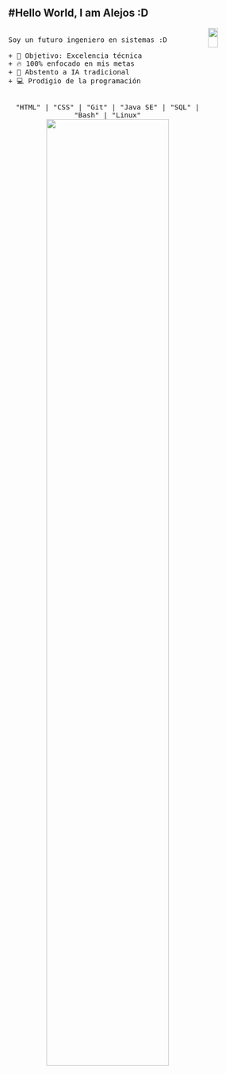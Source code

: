 
#Hello World, I am Alejos :D
---
<p>
 
  <img src="https://fiverr-res.cloudinary.com/images/t_main1,q_auto,f_auto,q_auto,f_auto/v1/attachments/delivery/asset/1f0a5a9eb2c8e4dcc3dcbda199bc0bc4-1586630938/goku%20black/make-a-pixel-art-gif.gif" align="right" width="20%" height="10%"/>
  <samp align="center">
    <br>Soy un futuro ingeniero en sistemas :D
    <br>
    <br>+ 🎯 Objetivo: Excelencia técnica
    <br>+ 🔥 100% enfocado en mis metas
    <br> + 🧠 Abstento a IA tradicional
    <br>+ 💻 Prodigio de la programación
</samp>
   <br>
  <br>
  <p align="center">
    <samp>
      "HTML" | "CSS" | "Git" | "Java SE" | "SQL" | "Bash" | "Linux"
     <img src="https://images-wixmp-ed30a86b8c4ca887773594c2.wixmp.com/f/fcce84f3-524e-4448-99f2-97230b116c0d/dj40c56-4a059b6a-3b0e-48b2-ae91-8c813fa20234.gif?token=eyJ0eXAiOiJKV1QiLCJhbGciOiJIUzI1NiJ9.eyJzdWIiOiJ1cm46YXBwOjdlMGQxODg5ODIyNjQzNzNhNWYwZDQxNWVhMGQyNmUwIiwiaXNzIjoidXJuOmFwcDo3ZTBkMTg4OTgyMjY0MzczYTVmMGQ0MTVlYTBkMjZlMCIsIm9iaiI6W1t7InBhdGgiOiJcL2ZcL2ZjY2U4NGYzLTUyNGUtNDQ0OC05OWYyLTk3MjMwYjExNmMwZFwvZGo0MGM1Ni00YTA1OWI2YS0zYjBlLTQ4YjItYWU5MS04YzgxM2ZhMjAyMzQuZ2lmIn1dXSwiYXVkIjpbInVybjpzZXJ2aWNlOmZpbGUuZG93bmxvYWQiXX0.ZQKdiler2Iyr1PaokCdupNpsQ7WiCbr2aI15OkgFQ0c" align="bottom" width="70%" />

   </samp>
  <br>
  </p>
  
</p>


